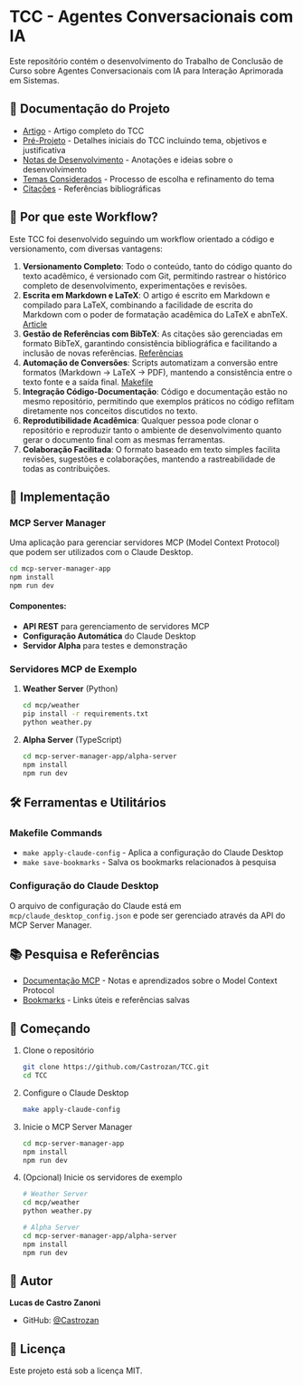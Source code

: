 # TCC - Agentes Conversacionais com IA

Este repositório contém o desenvolvimento do Trabalho de Conclusão de Curso sobre Agentes Conversacionais com IA para Interação Aprimorada em Sistemas.

## 📑 Documentação do Projeto

- [Artigo](article/article.pdf) - Artigo completo do TCC
- [Pré-Projeto](pre-projeto.md) - Detalhes iniciais do TCC incluindo tema, objetivos e justificativa
- [Notas de Desenvolvimento](notes.md) - Anotações e ideias sobre o desenvolvimento
- [Temas Considerados](theme-ideas.md) - Processo de escolha e refinamento do tema
- [Citações](article/references.bib) - Referências bibliográficas

## 🌟 Por que este Workflow?

Este TCC foi desenvolvido seguindo um workflow orientado a código e versionamento, com diversas vantagens:

1. **Versionamento Completo**: Todo o conteúdo, tanto do código quanto do texto acadêmico, é versionado com Git, permitindo rastrear o histórico completo de desenvolvimento, experimentações e revisões.
2. **Escrita em Markdown e LaTeX**: O artigo é escrito em Markdown e compilado para LaTeX, combinando a facilidade de escrita do Markdown com o poder de formatação acadêmica do LaTeX e abnTeX. [Article](article/article.md)
3. **Gestão de Referências com BibTeX**: As citações são gerenciadas em formato BibTeX, garantindo consistência bibliográfica e facilitando a inclusão de novas referências. [Referências](article/references.bib)
4. **Automação de Conversões**: Scripts automatizam a conversão entre formatos (Markdown → LaTeX → PDF), mantendo a consistência entre o texto fonte e a saída final. [Makefile](article/Makefile)
5. **Integração Código-Documentação**: Código e documentação estão no mesmo repositório, permitindo que exemplos práticos no código reflitam diretamente nos conceitos discutidos no texto.
6. **Reprodutibilidade Acadêmica**: Qualquer pessoa pode clonar o repositório e reproduzir tanto o ambiente de desenvolvimento quanto gerar o documento final com as mesmas ferramentas.
7. **Colaboração Facilitada**: O formato baseado em texto simples facilita revisões, sugestões e colaborações, mantendo a rastreabilidade de todas as contribuições.

## 🔧 Implementação

### MCP Server Manager

Uma aplicação para gerenciar servidores MCP (Model Context Protocol) que podem ser utilizados com o Claude Desktop.

```bash
cd mcp-server-manager-app
npm install
npm run dev
```

#### Componentes:
- **API REST** para gerenciamento de servidores MCP
- **Configuração Automática** do Claude Desktop
- **Servidor Alpha** para testes e demonstração

### Servidores MCP de Exemplo

1. **Weather Server** (Python)
   ```bash
   cd mcp/weather
   pip install -r requirements.txt
   python weather.py
   ```

2. **Alpha Server** (TypeScript)
   ```bash
   cd mcp-server-manager-app/alpha-server
   npm install
   npm run dev
   ```

## 🛠️ Ferramentas e Utilitários

### Makefile Commands

- `make apply-claude-config` - Aplica a configuração do Claude Desktop
- `make save-bookmarks` - Salva os bookmarks relacionados à pesquisa

### Configuração do Claude Desktop

O arquivo de configuração do Claude está em `mcp/claude_desktop_config.json` e pode ser gerenciado através da API do MCP Server Manager.

## 📚 Pesquisa e Referências

- [Documentação MCP](mcp/mcp-docs-and-hands-on.md) - Notas e aprendizados sobre o Model Context Protocol
- [Bookmarks](bookmarks/bookmarks.json) - Links úteis e referências salvas

## 🚀 Começando

1. Clone o repositório
   ```bash
   git clone https://github.com/Castrozan/TCC.git
   cd TCC
   ```

2. Configure o Claude Desktop
   ```bash
   make apply-claude-config
   ```

3. Inicie o MCP Server Manager
   ```bash
   cd mcp-server-manager-app
   npm install
   npm run dev
   ```

4. (Opcional) Inicie os servidores de exemplo
   ```bash
   # Weather Server
   cd mcp/weather
   python weather.py

   # Alpha Server
   cd mcp-server-manager-app/alpha-server
   npm install
   npm run dev
   ```

## 👤 Autor

**Lucas de Castro Zanoni**
- GitHub: [@Castrozan](https://github.com/Castrozan)

## 📄 Licença

Este projeto está sob a licença MIT.

